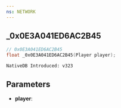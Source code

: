 ```yaml
---
ns: NETWORK
---
```

## _0x0E3A041ED6AC2B45

```c
// 0x0E3A041ED6AC2B45
float _0x0E3A041ED6AC2B45(Player player);
```

```
NativeDB Introduced: v323
```

## Parameters
* **player**:
